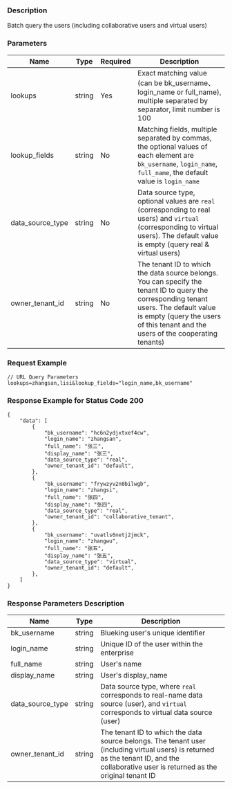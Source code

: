 ### Description

Batch query the users (including collaborative users and virtual users)

### Parameters

| Name             | Type   | Required | Description                                                                                                                                                                                                                 |
|------------------|--------|----------|-----------------------------------------------------------------------------------------------------------------------------------------------------------------------------------------------------------------------------|
| lookups          | string | Yes      | Exact matching value (can be bk_username、login_name or full_name), multiple separated by separator, limit number is 100                                                                                                     |
| lookup_fields    | string | No       | Matching fields, multiple separated by commas, the optional values of each element are `bk_username`, `login_name`, `full_name`, the default value is `login_name`                                                          |
| data_source_type | string | No       | Data source type, optional values are `real` (corresponding to real users) and `virtual` (corresponding to virtual users). The default value is empty (query real & virtual users)                                          |
| owner_tenant_id  | string | No       | The tenant ID to which the data source belongs. You can specify the tenant ID to query the corresponding tenant users. The default value is empty (query the users of this tenant and the users of the cooperating tenants) |

### Request Example

```
// URL Query Parameters
lookups=zhangsan,lisi&lookup_fields="login_name,bk_username"
```

### Response Example for Status Code 200

```json5
{
    "data": [
        {
            "bk_username": "hc6n2ydjxtxef4cw",
            "login_name": "zhangsan",
            "full_name": "张三",
            "display_name": "张三",
            "data_source_type": "real",
            "owner_tenant_id": "default",
        },
        {
            "bk_username": "frywzyv2n0bilwgb",
            "login_name": "zhangsi",
            "full_name": "张四",
            "display_name": "张四",
            "data_source_type": "real",
            "owner_tenant_id": "collaborative_tenant",
        },
        {
            "bk_username": "uvatls6netj2jmck",
            "login_name": "zhangwu",
            "full_name": "张五",
            "display_name": "张五",
            "data_source_type": "virtual",
            "owner_tenant_id": "default",
        },
    ]
}
```

### Response Parameters Description

| Name             | Type   | Description                                                                                                                                                                              |
|------------------|--------|------------------------------------------------------------------------------------------------------------------------------------------------------------------------------------------|
| bk_username      | string | Blueking user's unique identifier                                                                                                                                                        |
| login_name       | string | Unique ID of the user within the enterprise                                                                                                                                              |
| full_name        | string | User's name                                                                                                                                                                              |
| display_name     | string | User's display_name                                                                                                                                                                      |
| data_source_type | string | Data source type, where `real` corresponds to real-name data source (user), and `virtual` corresponds to virtual data source (user)                                                      |
| owner_tenant_id  | string | The tenant ID to which the data source belongs. The tenant user (including virtual users) is returned as the tenant ID, and the collaborative user is returned as the original tenant ID |
